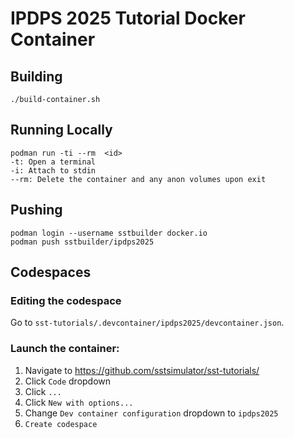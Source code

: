 # IPDPS 2025 Tutorial Docker Container

## Building
```
./build-container.sh
```

## Running Locally

```
podman run -ti --rm  <id>
-t: Open a terminal
-i: Attach to stdin
--rm: Delete the container and any anon volumes upon exit
```

## Pushing
```
podman login --username sstbuilder docker.io
podman push sstbuilder/ipdps2025
```

## Codespaces
### Editing the codespace
Go to `sst-tutorials/.devcontainer/ipdps2025/devcontainer.json`.

### Launch the container:
1. Navigate to https://github.com/sstsimulator/sst-tutorials/
2. Click `Code` dropdown
3. Click `...`
4. Click `New with options...`
5. Change `Dev container configuration` dropdown to `ipdps2025`
6. `Create codespace`
